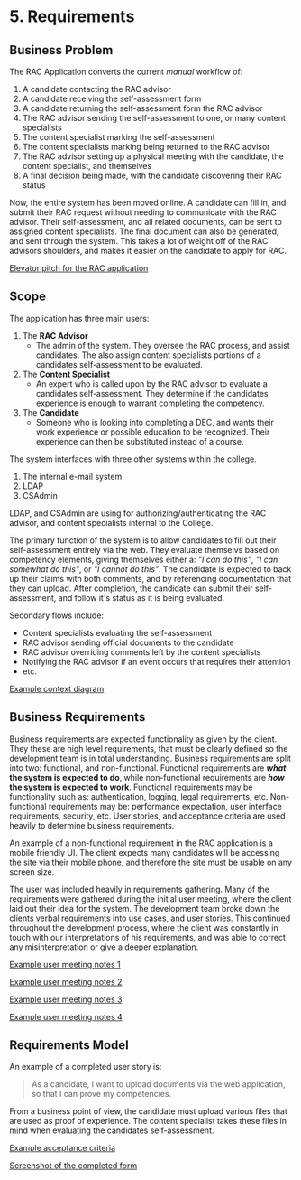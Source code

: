# 5. Requirements

## Business Problem
The RAC Application converts the current _manual_ workflow of:

1. A candidate contacting the RAC advisor
2. A candidate receiving the self-assessment form
3. A candidate returning the self-assessment form the RAC advisor
4. The RAC advisor sending the self-assessment to one, or many content
    specialists
5. The content specialist marking the self-assessment
6. The content specialists marking being returned to the RAC advisor
7. The RAC advisor setting up a physical meeting with the candidate, the
    content specialist, and themselves
8. A final decision being made, with the candidate discovering their RAC
    status

Now, the entire system has been moved online. A candidate can fill in, and
submit their RAC request without needing to communicate with the RAC advisor.
Their self-assessment, and all related documents, can be sent to assigned
content specialists. The final document can also be generated, and sent through
the system. This takes a lot of weight off of the RAC advisors shoulders, and
makes it easier on the candidate to apply for RAC.

[Elevator pitch for the RAC application](./files/mHaley_RAC_App_Elevator_Pitch.pptx)

## Scope
The application has three main users:

1. The **RAC Advisor**
    - The admin of the system. They oversee the RAC process, and assist
        candidates. The also assign content specialists portions of a
        candidates self-assessment to be evaluated.
2. The **Content Specialist**
    - An expert who is called upon by the RAC advisor to evaluate a candidates
        self-assessment. They determine if the candidates experience is enough
        to warrant completing the competency.
3. The **Candidate**
    - Someone who is looking into completing a DEC, and wants their work
        experience or possible education to be recognized. Their experience
        can then be substituted instead of a course.

The system interfaces with three other systems within the college.

1. The internal e-mail system
2. LDAP
3. CSAdmin

LDAP, and CSAdmin are using for authorizing/authenticating the RAC advisor, and
content specialists internal to the College.

The primary function of the system is to allow candidates to fill out their
self-assessment entirely via the web. They evaluate themselvs based on competency
elements, giving themselves either a: _"I can do this"_, _"I can somewhat do this"_,
or _"I cannot do this"_. The candidate is expected to back up their claims
with both comments, and by referencing documentation that they can upload.
After completion, the candidate can submit their self-assessment, and follow
it's status as it is being evaluated.

Secondary flows include:

- Content specialists evaluating the self-assessment
- RAC advisor sending official documents to the candidate
- RAC advisor overriding comments left by the content specialists
- Notifying the RAC advisor if an event occurs that requires their attention
- etc.

[Example context diagram](./files/mhaley_context_diagram.png)

## Business Requirements
Business requirements are expected functionality as given by the client. They
these are high level requirements, that must be clearly defined so the
development team is in total understanding. Business requirements are split
into two: functional, and non-functional. Functional requirements are **_what_ the
system is expected to do**, while non-functional requirements are **_how_ the system
is expected to work**. Functional requirements may be functionality such as:
authentication, logging, legal requirements, etc. Non-functional requirements
may be: performance expectation, user interface requirements, security, etc.
User stories, and acceptance criteria are used heavily to determine business
requirements.

An example of a non-functional requirement in the RAC application is a mobile
friendly UI. The client expects many candidates will be accessing the site via
their mobile phone, and therefore the site must be usable on any screen size.

The user was included heavily in requirements gathering. Many of the requirements
were gathered during the initial user meeting, where the client laid out their
idea for the system. The development team broke down the clients verbal requirements
into use cases, and user stories. This continued throughout the development
process, where the client was constantly in touch with our interpretations of
his requirements, and was able to correct any misinterpretation or give a
deeper explanation.

[Example user meeting notes 1](./files/meeting-minutes/Sept25_User_Meeting_Meeting_Minutes.docx)

[Example user meeting notes 2](./files/meeting-minutes/Oct16_E50_A09_ProductBacklog_Meeting_Minutes.docx)

[Example user meeting notes 3](./files/meeting-minutes/Dec11_Sprint_Review.docx)

[Example user meeting notes 4](./files/meeting-minutes/Feb9_Sprint_Review_Meeting_Minutes.docx)

## Requirements Model
An example of a completed user story is:

> As a candidate, I want to upload documents via the web application, so that I
> can prove my competencies.

From a business point of view, the candidate must upload various files that are
used as proof of experience. The content specialist takes these files in mind
when evaluating the candidates self-assessment.

[Example acceptance criteria](./files/mhaley_updoc_acceptance.png)

[Screenshot of the completed form](./files/mhaley_updoc_form.png)
